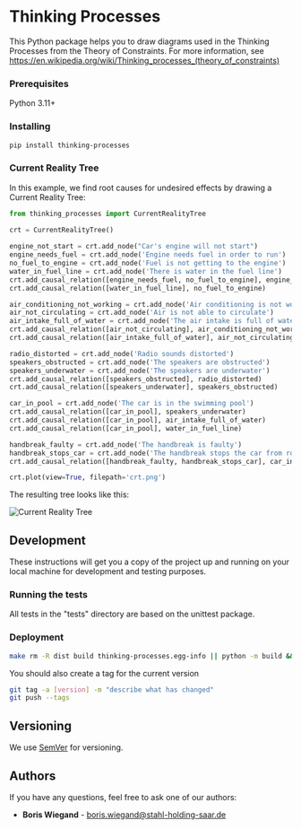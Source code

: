 # Thinking Processes

This Python package helps you to draw diagrams used in the Thinking Processes from the Theory of Constraints. 
For more information, see https://en.wikipedia.org/wiki/Thinking_processes_(theory_of_constraints) 

### Prerequisites

Python 3.11+

### Installing

```bash
pip install thinking-processes
```

### Current Reality Tree

In this example, we find root causes for undesired effects by drawing a Current Reality Tree:

```python
from thinking_processes import CurrentRealityTree

crt = CurrentRealityTree()
        
engine_not_start = crt.add_node("Car's engine will not start")
engine_needs_fuel = crt.add_node('Engine needs fuel in order to run')
no_fuel_to_engine = crt.add_node('Fuel is not getting to the engine')
water_in_fuel_line = crt.add_node('There is water in the fuel line')
crt.add_causal_relation([engine_needs_fuel, no_fuel_to_engine], engine_not_start)
crt.add_causal_relation([water_in_fuel_line], no_fuel_to_engine)

air_conditioning_not_working = crt.add_node('Air conditioning is not working')
air_not_circulating = crt.add_node('Air is not able to circulate')
air_intake_full_of_water = crt.add_node('The air intake is full of water')
crt.add_causal_relation([air_not_circulating], air_conditioning_not_working)
crt.add_causal_relation([air_intake_full_of_water], air_not_circulating)

radio_distorted = crt.add_node('Radio sounds distorted')
speakers_obstructed = crt.add_node('The speakers are obstructed')
speakers_underwater = crt.add_node('The speakers are underwater')
crt.add_causal_relation([speakers_obstructed], radio_distorted)
crt.add_causal_relation([speakers_underwater], speakers_obstructed)

car_in_pool = crt.add_node('The car is in the swimming pool')
crt.add_causal_relation([car_in_pool], speakers_underwater)
crt.add_causal_relation([car_in_pool], air_intake_full_of_water)
crt.add_causal_relation([car_in_pool], water_in_fuel_line)

handbreak_faulty = crt.add_node('The handbreak is faulty')
handbreak_stops_car = crt.add_node('The handbreak stops the car from rolling into the swimming pool')
crt.add_causal_relation([handbreak_faulty, handbreak_stops_car], car_in_pool)

crt.plot(view=True, filepath='crt.png')
```

The resulting tree looks like this:

![Current Reality Tree](crt.png)

## Development

These instructions will get you a copy of the project up and running on your local machine for development and testing purposes.

### Running the tests

All tests in the "tests" directory are based on the unittest package.

### Deployment

```bash
make rm -R dist build thinking-processes.egg-info || python -m build && twine upload --skip-existing --verbose dist/*
```

You should also create a tag for the current version

```bash
git tag -a [version] -m "describe what has changed"
git push --tags
```

## Versioning

We use [SemVer](http://semver.org/) for versioning.

## Authors

If you have any questions, feel free to ask one of our authors:

* **Boris Wiegand** - boris.wiegand@stahl-holding-saar.de